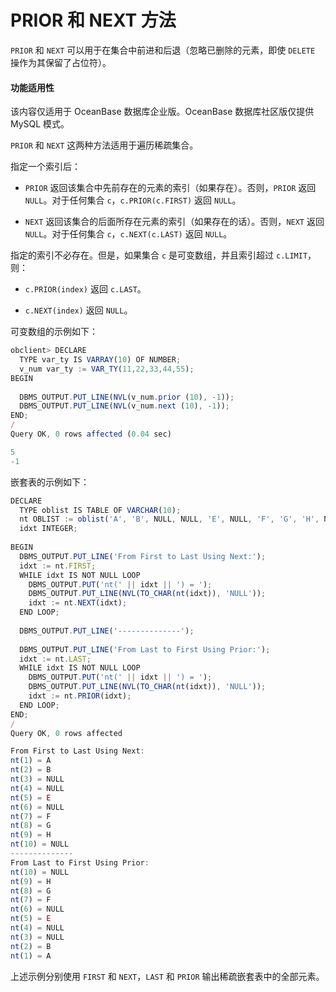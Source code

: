 PRIOR 和 NEXT 方法 
====================================

`PRIOR` 和 `NEXT` 可以用于在集合中前进和后退（忽略已删除的元素，即使 `DELETE` 操作为其保留了占位符）。

  <main id="notice" >
    <h4>功能适用性</h4>
    <p>该内容仅适用于 OceanBase 数据库企业版。OceanBase 数据库社区版仅提供 MySQL 模式。</p>
  </main>

`PRIOR` 和 `NEXT` 这两种方法适用于遍历稀疏集合。

指定一个索引后：

* `PRIOR` 返回该集合中先前存在的元素的索引（如果存在）。否则，`PRIOR` 返回 `NULL`。对于任何集合 `c`，`c.PRIOR(c.FIRST)` 返回 `NULL`。



* `NEXT` 返回该集合的后面所存在元素的索引（如果存在的话）。否则，`NEXT` 返回 `NULL`。对于任何集合 `c`，`c.NEXT(c.LAST)` 返回 `NULL`。




指定的索引不必存在。但是，如果集合 `c` 是可变数组，并且索引超过 `c.LIMIT`，则：

* `c.PRIOR(index)` 返回 `c.LAST`。

* `c.NEXT(index)` 返回 `NULL`。




可变数组的示例如下：

```javascript
obclient> DECLARE
  TYPE var_ty IS VARRAY(10) OF NUMBER;
  v_num var_ty := VAR_TY(11,22,33,44,55);
BEGIN
 
  DBMS_OUTPUT.PUT_LINE(NVL(v_num.prior (10), -1));
  DBMS_OUTPUT.PUT_LINE(NVL(v_num.next (10), -1));
END;
/
Query OK, 0 rows affected (0.04 sec)

5
-1
```



嵌套表的示例如下：

```javascript
DECLARE
  TYPE oblist IS TABLE OF VARCHAR(10);
  nt OBLIST := oblist('A', 'B', NULL, NULL, 'E', NULL, 'F', 'G', 'H', NULL);
  idxt INTEGER;
 
BEGIN
  DBMS_OUTPUT.PUT_LINE('From First to Last Using Next:');
  idxt := nt.FIRST;
  WHILE idxt IS NOT NULL LOOP
    DBMS_OUTPUT.PUT('nt(' || idxt || ') = ');
    DBMS_OUTPUT.PUT_LINE(NVL(TO_CHAR(nt(idxt)), 'NULL'));
    idxt := nt.NEXT(idxt);
  END LOOP;
    
  DBMS_OUTPUT.PUT_LINE('--------------');
 
  DBMS_OUTPUT.PUT_LINE('From Last to First Using Prior:');
  idxt := nt.LAST;
  WHILE idxt IS NOT NULL LOOP
    DBMS_OUTPUT.PUT('nt(' || idxt || ') = ');
    DBMS_OUTPUT.PUT_LINE(NVL(TO_CHAR(nt(idxt)), 'NULL'));
    idxt := nt.PRIOR(idxt);
  END LOOP;
END;
/
Query OK, 0 rows affected 

From First to Last Using Next:
nt(1) = A
nt(2) = B
nt(3) = NULL
nt(4) = NULL
nt(5) = E
nt(6) = NULL
nt(7) = F
nt(8) = G
nt(9) = H
nt(10) = NULL
--------------
From Last to First Using Prior:
nt(10) = NULL
nt(9) = H
nt(8) = G
nt(7) = F
nt(6) = NULL
nt(5) = E
nt(4) = NULL
nt(3) = NULL
nt(2) = B
nt(1) = A
```



上述示例分别使用 `FIRST` 和 `NEXT`，`LAST` 和 `PRIOR` 输出稀疏嵌套表中的全部元素。
